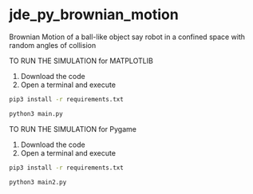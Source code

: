 # jde_py_brownian_motion
Brownian Motion of a ball-like object say robot in a confined space with random angles of collision

TO RUN THE SIMULATION for MATPLOTLIB

1. Download the code 
2. Open a terminal and execute 
````sh
pip3 install -r requirements.txt
````
````sh
python3 main.py
````

TO RUN THE SIMULATION for Pygame

1. Download the code 
2. Open a terminal and execute 
````sh
pip3 install -r requirements.txt
````
````sh
python3 main2.py
````
